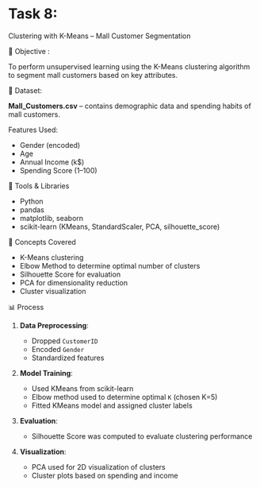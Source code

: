 # Task 8: 
Clustering with K-Means – Mall Customer Segmentation

 📌 Objective :

To perform unsupervised learning using the K-Means clustering algorithm to segment mall customers based on key attributes.

 📁 Dataset:

**Mall_Customers.csv** – contains demographic data and spending habits of mall customers.

 Features Used:
- Gender (encoded)
- Age
- Annual Income (k$)
- Spending Score (1–100)

 🔧 Tools & Libraries
- Python
- pandas
- matplotlib, seaborn
- scikit-learn (KMeans, StandardScaler, PCA, silhouette_score)

 🧠 Concepts Covered
- K-Means clustering
- Elbow Method to determine optimal number of clusters
- Silhouette Score for evaluation
- PCA for dimensionality reduction
- Cluster visualization

 📊 Process

1. **Data Preprocessing**:
   - Dropped `CustomerID`
   - Encoded `Gender`
   - Standardized features

2. **Model Training**:
   - Used KMeans from scikit-learn
   - Elbow method used to determine optimal `K` (chosen K=5)
   - Fitted KMeans model and assigned cluster labels

3. **Evaluation**:
   - Silhouette Score was computed to evaluate clustering performance

4. **Visualization**:
   - PCA used for 2D visualization of clusters
   - Cluster plots based on spending and income



